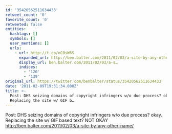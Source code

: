 ```yaml
---
id: '35420562511634433'
retweet_count: '0'
favorite_count: '0'
retweeted: false
entities:
  hashtags: []
  symbols: []
  user_mentions: []
  urls:
    - url: http://t.co/nC0sW6S
      expanded_url: http://ben.balter.com/2011/02/03/a-site-by-any-other-name/
      display_url: ben.balter.com/2011/02/03/a-s…
      indices:
        - '120'
        - '139'
original_url: https://twitter.com/benbalter/status/35420562511634433
date: '2011-02-09T19:31:34.000Z'
title: >-
  Post: DHS seizing domains of copyright infringers w/o due process? okay.
  Replacing the site w/ GIF b…
---
```


Post: DHS seizing domains of copyright infringers w/o due process? okay. Replacing the site w/ GIF based text? NOT OKAY http://ben.balter.com/2011/02/03/a-site-by-any-other-name/